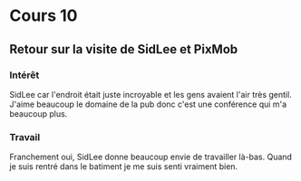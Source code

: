 # Cours 10
## Retour sur la visite de SidLee et PixMob

### Intérêt
SidLee car l'endroit était  juste incroyable et les gens avaient l'air très gentil. J'aime beaucoup le domaine de la pub donc c'est une conférence qui m'a beaucoup plus.

### Travail
Franchement oui, SidLee donne beaucoup envie de travailler là-bas. Quand je suis rentré dans le batiment je me suis senti vraiment bien.
